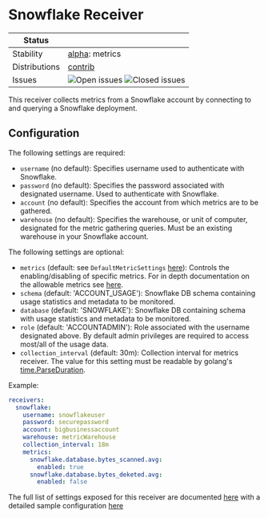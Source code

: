# Snowflake Receiver
<!-- status autogenerated section -->
| Status        |           |
| ------------- |-----------|
| Stability     | [alpha]: metrics   |
| Distributions | [contrib] |
| Issues        | ![Open issues](https://img.shields.io/github/issues-search/open-telemetry/opentelemetry-collector-contrib?query=is%3Aissue%20is%3Aopen%20label%3Areceiver%2Fsnowflake%20&label=open&color=orange&logo=opentelemetry) ![Closed issues](https://img.shields.io/github/issues-search/open-telemetry/opentelemetry-collector-contrib?query=is%3Aissue%20is%3Aclosed%20label%3Areceiver%2Fsnowflake%20&label=closed&color=blue&logo=opentelemetry) |

[alpha]: https://github.com/open-telemetry/opentelemetry-collector#alpha
[contrib]: https://github.com/open-telemetry/opentelemetry-collector-releases/tree/main/distributions/otelcol-contrib
<!-- end autogenerated section -->

This receiver collects metrics from a Snowflake account by connecting to and querying a Snowflake deployment.

## Configuration

The following settings are required:

* `username` (no default): Specifies username used to authenticate with Snowflake.
* `password` (no default): Specifies the password associated with designated username. Used to authenticate with Snowflake.
* `account` (no default): Specifies the account from which metrics are to be gathered.
* `warehouse` (no default): Specifies the warehouse, or unit of computer, designated for the metric gathering queries. Must be an existing warehouse in your Snowflake account.

The following settings are optional:

* `metrics` (default: see `DefaultMetricSettings` [here](./internal/metadata/generated_metrics.go)): Controls the enabling/disabling of specific metrics. For in depth documentation on the allowable metrics see [here](./documentation.md).
* `schema` (default: 'ACCOUNT_USAGE'): Snowflake DB schema containing usage statistics and metadata to be monitored.
* `database` (default: 'SNOWFLAKE'): Snowflake DB containing schema with usage statistics and metadata to be monitored.
* `role` (default: 'ACCOUNTADMIN'): Role associated with the username designated above. By default admin privileges are required to access most/all of the usage data.
* `collection_interval` (default: 30m): Collection interval for metrics receiver. The value for this setting must be readable by golang's [time.ParseDuration](https://pkg.go.dev/time#ParseDuration).

Example:
```yaml
receivers:
  snowflake:
    username: snowflakeuser
    password: securepassword
    account: bigbusinessaccount
    warehouse: metricWarehouse
    collection_interval: 18m
    metrics:
      snowflake.database.bytes_scanned.avg:
        enabled: true
      snowflake.database.bytes_deketed.avg:
        enabled: false
```

The full list of settings exposed for this receiver are documented [here](./config.go) with a detailed sample configuration [here](./testdata/config.yaml)
